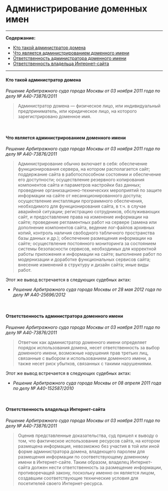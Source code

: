 # Администрирование доменных имен

----

**Содержание:**

* [Кто такой администратор домена](https://github.com/xCounsel/kardamon/blob/master/Russian/courts/admin.md#Администратор-домена--физическое-лицо-или-индивидуальный-предприниматель-или-юридическое-лицо-на-которого-зарегистрировано-доменное-имя)
* [Что является администрированием доменного имени](https://github.com/xCounsel/kardamon/blob/master/Russian/courts/admin.md#Администрирование-обычно-включает-в-себя-обеспечение-функционирования-сервера-поддержание-сайта-в-работоспособном-состоянии-и-обеспечение-его-доступности-осуществление-резервного-копирования-компонентов-сайта-и-параметров-настройки-баз-данных-иные-виды-работ)
* [Ответственность администратора доменного имени](https://github.com/xCounsel/kardamon/blob/master/Russian/courts/admin.md#Администратор-доменного-имени-определяет-порядок-использования-домена-несет-ответственность-за-выбор-доменного-имени-возможные-нарушения-прав-третьих-лиц-связанные-с-выбором-и-использованием-доменного-имени-а-также-несет-риск-убытков-связанных-с-такими-нарушениями)
* [Ответственность владельца Интернет-сайта](https://github.com/xCounsel/kardamon/blob/master/Russian/courts/admin.md#Владелец-Интернет-сайта-должен-нести-ответственность-за-размещение-информации-противоречащей-закону-поскольку-именно-он-является-лицом-создавшим-соответствующие-технические-условия-для-посетителей-своего-Интернет-ресурса)

----

#### Кто такой администратор домена
*Решение Арбитражного суда города Москвы от 03 ноября 2011 года по делу № А40-73876/2011*
> Администратор домена — физическое лицо, или индивидуальный предприниматель, или юридическое лицо, на которого 
зарегистрировано доменное имя.

<br/>

#### Что является администрированием доменного имени
*Решение Арбитражного суда города Москвы от 03 ноября 2011 года по делу № А40-73876/2011*
> Администрирование обычно включает в себя: обеспечение функционирования сервера, на котором располагается сайт; 
поддержание сайта в работоспособном состоянии и обеспечение его доступности; осуществление резервного копирования 
компонентов сайта и параметров настройки баз данных; проведение организационно-технических мероприятий по защите 
информации на сайте от несанкционированного доступа; осуществление инсталляции программного обеспечения, 
необходимого для функционирования сайта, в т.ч. в случае аварийной ситуации; регистрацию сотрудников, обслуживающих 
сайт, и предоставление права на изменение информации на сайте; проведение регламентных работ на сервере (замена или 
дополнение компонентов сайта, ведение лог-файлов архивных копий, контроль наличия свободного табличного 
пространства базы данных и др.); обеспечение размещения информации на сайте; осуществление постоянного мониторинга 
за состоянием системы безопасности сервисов, необходимых для корректной работы приложения и информации на сайте; 
выполнение работ по модернизации и доработке функциональных сервисов сайта; внесение изменений в структуру и дизайн 
сайта; иные виды работ.

Этот же вывод встречается в следующих судебных актах:

* *Решение Арбитражного суда города Москвы от 28 мая 2012 года по делу № А40-25696/2012*
<br/>


#### Ответственность администратора доменного имени
*Решение Арбитражного суда города Москвы от 03 ноября 2011 года по делу № А40-73876/2011*
> Ответчик как администратор доменного имени определяет порядок использования домена, несет ответственность за 
выбор доменного имени, возможные нарушения прав третьих лиц, связанные с выбором и использованием доменного имени, 
а также несет риск убытков, связанных с такими нарушениями.


Этот же вывод встречается в следующих судебных актах:

* *Решение Арбитражного суда города Москвы от 08 апреля 2011 года по делу № А40-152587/2010*
<br/>

#### Ответственность владельца Интернет-сайта
*Решение Арбитражного суда города Москвы от 03 ноября 2011 года по делу № А40-73876/2011*
> Оценив представленные доказательства, суд пришел к выводу о том, что фактическое использование ресурсов сайта, 
на котором размещена информация, невозможно без участия в той или иной форме администратора домена, владеющего 
паролем для размещения информации по соответствующему доменному имени в Интернет-сайте.
Таким образом, владелец Интернет-сайта должен нести ответственность за размещение информации, противоречащей 
закону, поскольку именно он является лицом, создавшим соответствующие технические условия для посетителей своего 
Интернет-ресурса.

